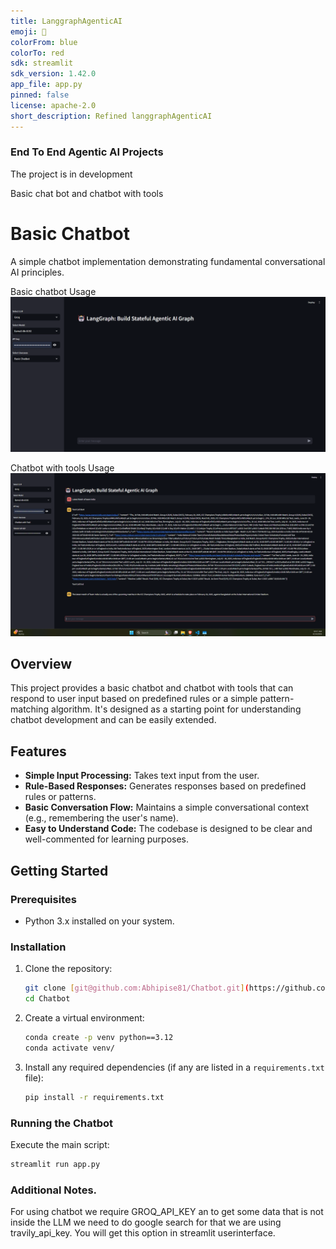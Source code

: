 ```yaml
---
title: LanggraphAgenticAI
emoji: 🐨
colorFrom: blue
colorTo: red
sdk: streamlit
sdk_version: 1.42.0
app_file: app.py
pinned: false
license: apache-2.0
short_description: Refined langgraphAgenticAI
---
```


### End To End Agentic AI Projects

The project is in development

Basic chat bot and chatbot with tools 

# Basic Chatbot

A simple chatbot implementation demonstrating fundamental conversational AI principles.

Basic chatbot Usage
![Basic Chatbot Demo](assets/basicChatbot.png)

Chatbot with tools Usage
![Chatbot with tool](assets/chatbotwithTool.png)

## Overview

This project provides a basic chatbot and chatbot with tools that can respond to user input based on predefined rules or a simple pattern-matching algorithm. It's designed as a starting point for understanding chatbot development and can be easily extended.

## Features

* **Simple Input Processing:** Takes text input from the user.
* **Rule-Based Responses:** Generates responses based on predefined rules or patterns.
* **Basic Conversation Flow:** Maintains a simple conversational context (e.g., remembering the user's name).
* **Easy to Understand Code:** The codebase is designed to be clear and well-commented for learning purposes.

## Getting Started

### Prerequisites

* Python 3.x installed on your system.

### Installation

1.  Clone the repository:
    ```bash
    git clone [git@github.com:Abhipise81/Chatbot.git](https://github.com/Abhipise81/Chatbot)
    cd Chatbot
    ```
2.  Create a virtual environment:
    ```bash
    conda create -p venv python==3.12
    conda activate venv/
    ```
3.  Install any required dependencies (if any are listed in a `requirements.txt` file):
    ```bash
    pip install -r requirements.txt
    ```

### Running the Chatbot

Execute the main script:

```bash
streamlit run app.py
```

### Additional Notes.

For using chatbot we require GROQ_API_KEY an to get some data that is not inside the LLM we need to do 
google search for that we are using travily_api_key. You will get this option in streamlit userinterface.

